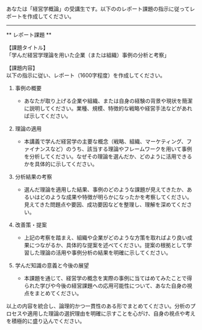 あなたは「経営学概論」の受講生です。以下ののレポート課題の指示に従ってレポートを作成してください。

---------------------------------------
** レポート課題 **

【課題タイトル】  
「学んだ経営学理論を用いた企業（または組織）事例の分析と考察」

【課題内容】  
以下の指示に従い、レポート（1600字程度）を作成してください。

1. 事例の概要  
   - あなたが取り上げる企業や組織、または自身の経験の背景や現状を簡潔に説明してください。業種、規模、特徴的な戦略や経営手法などがあれば示してください。  

2. 理論の適用  
   - 本講義で学んだ経営学の主要な概念（戦略、組織、マーケティング、ファイナンスなど）のうち、該当する理論やフレームワークを用いて事例を分析してください。なぜその理論を選んだか、どのように活用できるかを具体的に示してください。  

3. 分析結果の考察  
   - 選んだ理論を適用した結果、事例のどのような課題が見えてきたか、あるいはどのような成果や特徴が明らかになったかを考察してください。見えてきた問題点や要因、成功要因などを整理し、理解を深めてください。  

4. 改善策・提案  
   - 上記の考察を踏まえ、組織や企業がどのような方策を取ればより良い成果につながるか、具体的な提案を述べてください。提案の根拠として学習した理論の活用や事例分析の結果を明確に示してください。  

5. 学んだ知識の意義と今後の展望  
   - 本課題を通じて、経営学の概念を実際の事例に当てはめてみたことで得られた学びや今後の経営課題への応用可能性について、あなた自身の視点をまとめてください。  

以上の内容を統合し、論理的かつ一貫性のある形でまとめてください。分析のプロセスや適用した理論の選択理由を明確に示すことを心がけ、自身の視点や考えを積極的に盛り込んでください。  